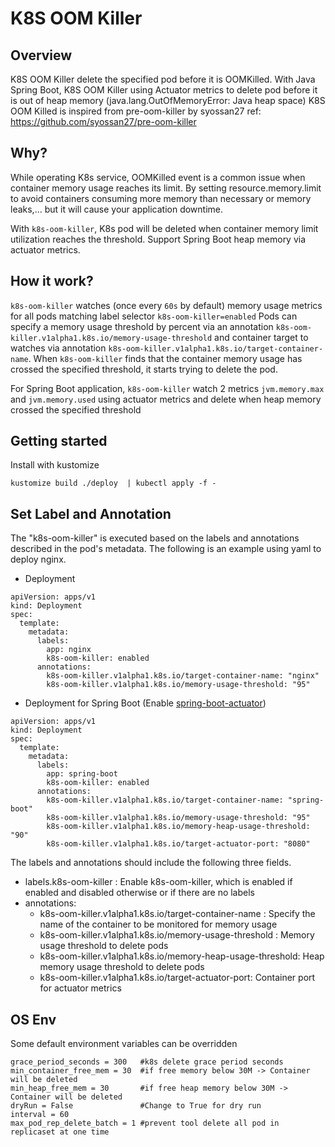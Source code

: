 # K8S OOM Killer

## Overview
K8S OOM Killer delete the specified pod before it is OOMKilled. With Java Spring Boot, K8S OOM Killer using Actuator metrics to delete pod before it is out of heap memory  (java.lang.OutOfMemoryError: Java heap space)
K8S OOM Killed is inspired from pre-oom-killer by syossan27
ref: https://github.com/syossan27/pre-oom-killer

## Why?
While operating K8s service, OOMKilled event is a common issue when container memory usage reaches its limit.
By setting resource.memory.limit to avoid containers consuming more memory than necessary or memory leaks,... but it will cause your application downtime.

With ```k8s-oom-killer```, K8s pod will be deleted when container memory limit utilization reaches the threshold. Support Spring Boot heap memory via actuator metrics.
## How it work?
```k8s-oom-killer``` watches (once every ```60s``` by default) memory usage metrics for all pods matching label selector ```k8s-oom-killer=enabled``` Pods can specify a memory usage threshold by percent via an annotation ```k8s-oom-killer.v1alpha1.k8s.io/memory-usage-threshold``` and container target to watches via annotation ```k8s-oom-killer.v1alpha1.k8s.io/target-container-name```. When ```k8s-oom-killer``` finds that the container memory usage has crossed the specified threshold, it starts trying to delete the pod.

For Spring Boot application, ```k8s-oom-killer``` watch 2 metrics ```jvm.memory.max``` and ```jvm.memory.used``` using actuator metrics and delete when heap memory crossed the specified threshold

## Getting started
Install with kustomize
```
kustomize build ./deploy  | kubectl apply -f -
```
## Set Label and Annotation
The "k8s-oom-killer" is executed based on the labels and annotations described in the pod's metadata.
The following is an example using yaml to deploy nginx.

- Deployment
```
apiVersion: apps/v1
kind: Deployment
spec:
  template:
    metadata:
      labels:
        app: nginx
        k8s-oom-killer: enabled
      annotations:
        k8s-oom-killer.v1alpha1.k8s.io/target-container-name: "nginx"
        k8s-oom-killer.v1alpha1.k8s.io/memory-usage-threshold: "95"
```

- Deployment for Spring Boot (Enable [spring-boot-actuator](https://docs.spring.io/spring-boot/docs/current/reference/html/actuator.html?query=health%27%20target=_blank%3E%3Cb%3Ehealth%3C/b%3E%3C/a%3E-groups#actuator.enabling))
```
apiVersion: apps/v1
kind: Deployment
spec:
  template:
    metadata:
      labels:
        app: spring-boot
        k8s-oom-killer: enabled
      annotations:
        k8s-oom-killer.v1alpha1.k8s.io/target-container-name: "spring-boot"
        k8s-oom-killer.v1alpha1.k8s.io/memory-usage-threshold: "95"
        k8s-oom-killer.v1alpha1.k8s.io/memory-heap-usage-threshold: "90"
        k8s-oom-killer.v1alpha1.k8s.io/target-actuator-port: "8080"
```

The labels and annotations should include the following three fields.

- labels.k8s-oom-killer : Enable k8s-oom-killer, which is enabled if enabled and disabled otherwise or if there are no labels
- annotations:
    - k8s-oom-killer.v1alpha1.k8s.io/target-container-name : Specify the name of the container to be monitored for memory usage
    - k8s-oom-killer.v1alpha1.k8s.io/memory-usage-threshold : Memory usage threshold to delete pods
    - k8s-oom-killer.v1alpha1.k8s.io/memory-heap-usage-threshold: Heap memory usage threshold to delete pods
    - k8s-oom-killer.v1alpha1.k8s.io/target-actuator-port: Container port for actuator metrics

## OS Env
Some default environment variables can be overridden
```
grace_period_seconds = 300   #k8s delete grace period seconds
min_container_free_mem = 30  #if free memory below 30M -> Container will be deleted
min_heap_free_mem = 30       #if free heap memory below 30M -> Container will be deleted
dryRun = False               #Change to True for dry run
interval = 60
max_pod_rep_delete_batch = 1 #prevent tool delete all pod in replicaset at one time                
```
